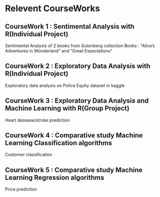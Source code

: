 # Relevent CourseWorks
## CourseWork 1 : Sentimental Analysis with R(Individual Project)
Sentimental Analysis of 2 books from Gutenberg collection
Books : "Alice’s Adventures in Wonderland" and "Great Expectations"
## CourseWork 2 : Exploratory Data Analysis with R(Individual Project)
Exploratory data analysis on Police Equity dataset in kaggle
## CourseWork 3 : Exploratory Data Analysis and Machine Learning with R(Group Project)
Heart desease/stroke prediction
## CourseWork 4 : Comparative study Machine Learning Classification algorithms
Customer classification
## CourseWork 5 : Comparative study Machine Learning Regression algorithms
Price prediction
